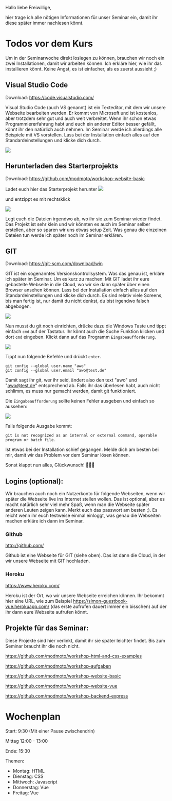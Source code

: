 Hallo liebe Freiwillige,

hier trage ich alle nötigen Informationen für unser Seminar ein, damit ihr diese später immer nachlesen könnt. 

# Todos vor dem Kurs
Um in der Seminarwoche direkt loslegen zu können, brauchen wir noch ein zwei Installationen, damit wir arbeiten können. Ich erkläre hier, wie ihr das installieren könnt. Keine Angst, es ist einfacher, als es zuerst aussieht ;)

## Visual Studio Code
Download: https://code.visualstudio.com/

Visual Studio Code (auch VS genannt) ist ein Texteditor, mit dem wir unsere Webseite bearbeiten werden. Er kommt von Microsoft und ist kostenlos, aber trotzdem sehr gut und auch weit verbreitet. Wenn ihr schon etwas Programmiererfahrung habt und euch ein anderer Editor besser gefällt, könnt ihr den natürlich auch nehmen. Im Seminar werde ich allerdings alle Beispiele mit VS vorstellen. Lass bei der Installation einfach alles auf den Standardeinstellungen und klicke dich durch.

![](bilder/vscode.JPG)

## Herunterladen des Starterprojekts
Download: https://github.com/modmoto/workshop-website-basic

Ladet euch hier das Starterprojekt herunter
![](bilder/download-repo.png)

und entzippt es mit rechtsklick

![](bilder/unzip.png)

Legt euch die Dateien irgendwo ab, wo ihr sie zum Seminar wieder findet. Das Projekt ist sehr klein und wir könnten es auch im Seminar selber erstellen, aber so sparen wir uns etwas setup Zeit. Was genau die einzelnen Dateien tun werde ich später noch im Seminar erklären.

## GIT 
Download: https://git-scm.com/download/win

GIT ist ein sogenanntes Versionskontrollsystem. Was das genau ist, erkläre ich später im Seminar. Um es kurz zu machen: Mit GIT ladet ihr eure gebastelte Webseite in die Cloud, wo wir sie dann später über einen Browser ansehen können. Lass bei der Installation einfach alles auf den Standardeinstellungen und klicke dich durch. Es sind relativ viele Screens, bis man fertig ist, nur damit du nicht denkst, du bist irgendwo falsch abgebogen. 

![](bilder/git.JPG)

Nun musst du git noch einrichten, drücke dazu die Windows Taste und tippt einfach `cmd` auf der Tastatur. Ihr könnt auch die Suche Funktion klicken und dort `cmd` eingeben. Klickt dann auf das Programm `Eingabeaufforderung`. 

![](bilder/cmd.JPG)

Tippt nun folgende Befehle und drückt `enter`.

```
git config --global user.name "awo"
git config --global user.email "awo@test.de"
```
Damit sagt ihr git, wer ihr seid, ändert also den text "awo" und "awo@test.de" entsprechend ab. Falls ihr das überlesen habt, auch nicht schlimm, es muss nur gemacht werden, damit git funktioniert.

Die `Eingabeaufforderung` sollte keinen Fehler ausgeben und einfach so aussehen:

![](bilder/check-version.JPG)

Falls folgende Ausgabe kommt:
```
git is not recognized as an internal or external command, operable program or batch file.
```

Ist etwas bei der Installation schief gegangen. Melde dich am besten bei mir, damit wir das Problem vor dem Seminar lösen können.

Sonst klappt nun alles, Glückwunsch! :clap::clap::clap:

## Logins (optional):
Wir brauchen auch noch ein Nutzerkonto für folgende Webseiten, wenn wir später die Webseite live ins Internet stellen wollen. Das ist optional, aber es macht natürlich sehr viel mehr Spaß, wenn man die Webseite später anderen Leuten zeigen kann. Merkt euch das passwort am besten ;). Es reicht wenn ihr euch testweise einmal einloggt, was genau die Webseiten machen erkläre ich dann im Seminar.

### Github
http://github.com/

Github ist eine Webseite für GIT (siehe oben). Das ist dann die Cloud, in der wir unsere Webseite mit GIT hochladen.

### Heroku
https://www.heroku.com/

Heroku ist der Ort, wo wir unsere Webseite erreichen können. Ihr bekommt hier eine URL, wie zum Beispiel https://simon-guestbook-vue.herokuapp.com/ (das erste aufrufen dauert immer ein bisschen) auf der ihr dann eure Webseite aufrufen könnt.

## Projekte für das Seminar:
Diese Projekte sind hier verlinkt, damit ihr sie später leichter findet. Bis zum Seminar braucht ihr die noch nicht.

https://github.com/modmoto/workshop-html-and-css-examples

https://github.com/modmoto/workshop-aufgaben

https://github.com/modmoto/workshop-website-basic

https://github.com/modmoto/workshop-website-vue

https://github.com/modmoto/workshop-backend-express

# Wochenplan
Start: 9:30 (Mit einer Pause zwischendrin)

Mittag 12:00 - 13:00

Ende: 15:30

Themen:
- Montag: HTML
- Dienstag: CSS
- Mittwoch: Javascript
- Donnerstag: Vue
- Freitag: Vue 

